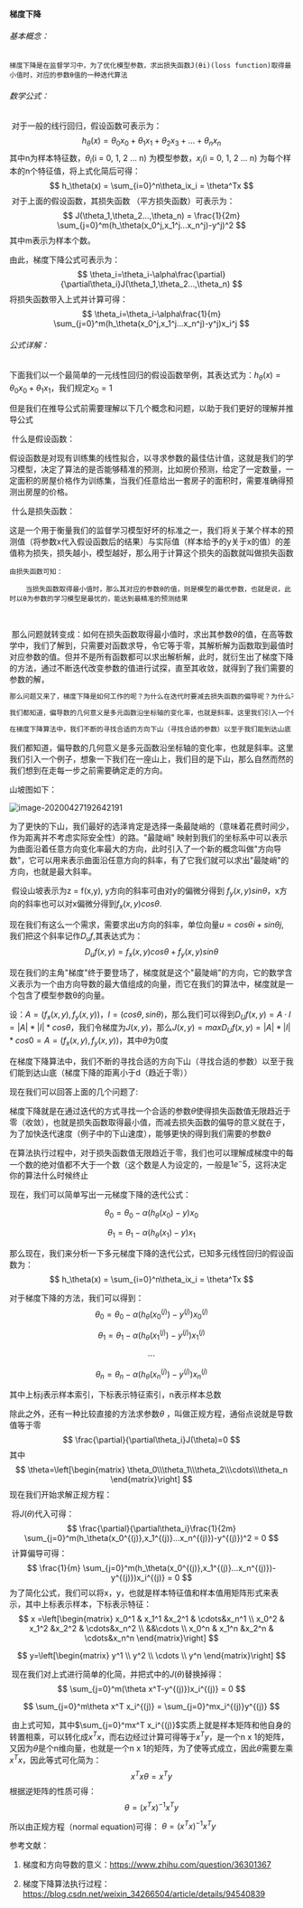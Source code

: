 #### 梯度下降

###### 基本概念：

```
梯度下降是在监督学习中，为了优化模型参数，求出损失函数J(θi)(loss function)取得最小值时，对应的参数θ值的一种迭代算法
```



###### 数学公式：

​	对于一般的线行回归，假设函数可表示为：
$$
h_\theta(x) = \theta_0x_0 + \theta_1x_1 + \theta_2x_3 + ... + \theta_nx_n
$$
​	其中n为样本特征数，$\theta_i$(i = 0, 1, 2 ... n) 为模型参数，$x_i$(i = 0, 1, 2 ... n)  为每个样本的n个特征值，将上式化简后可得：	
$$
h_\theta(x) = \sum_{i=0}^n\theta_ix_i = \theta^Tx
$$
​	对于上面的假设函数，其损失函数 （平方损失函数）可表示为：
$$
J(\theta_1,\theta_2...,\theta_n) = \frac{1}{2m} \sum_{j=0}^m(h_\theta(x_0^j,x_1^j...x_n^j)-y^j)^2
$$
其中m表示为样本个数。



由此，梯度下降公式可表示为：
$$
\theta_i=\theta_i-\alpha\frac{\partial}{\partial\theta_i}J(\theta_1,\theta_2...,\theta_n)
$$
将损失函数带入上式并计算可得：
$$
\theta_i=\theta_i-\alpha\frac{1}{m} \sum_{j=0}^m(h_\theta(x_0^j,x_1^j...x_n^j)-y^j)x_i^j
$$

###### 公式详解：

下面我们以一个最简单的一元线性回归的假设函数举例，其表达式为：$h_\theta(x) = \theta_0x_0+\theta_1x_1$，我们规定$x_0= 1$



但是我们在推导公式前需要理解以下几个概念和问题，以助于我们更好的理解并推导公式

​	什么是假设函数：

​		假设函数是对现有训练集的线性拟合，以寻求参数的最佳估计值，这就是我们的学习模型，决定了算法的是否能够精准的预测，比如房价预测，给定了一定数量，一定面积的房屋价格作为训练集，当我们任意给出一套房子的面积时，需要准确得预测出房屋的价格。

​	什么是损失函数：

​		这是一个用于衡量我们的监督学习模型好坏的标准之一，我们将关于某个样本的预测值（将参数x代入假设函数后的结果）与实际值（样本给予的y关于x的值）的差值称为损失，损失越小，模型越好，那么用于计算这个损失的函数就叫做损失函数



```
由损失函数可知：

	当损失函数取得最小值时，那么其对应的参数θ的值，则是模型的最优参数，也就是说，此时以θ为参数的学习模型是最忧的，能达到最精准的预测结果
```



​	

​	那么问题就转变成：如何在损失函数取得最小值时，求出其参数$\theta$的值，在高等数学中，我们了解到，只需要对函数求导，令它等于零，其解析解为函数取到最值时对应参数的值。但并不是所有函数都可以求出解析解，此时，就衍生出了梯度下降的方法，通过不断迭代改变参数的值进行试探，直至其收敛，就得到了我们需要的参数的解，



```markdown
那么问题又来了，梯度下降是如何工作的呢？为什么在迭代时要减去损失函数的偏导呢？为什么不是其他值呢？
```



```markdown
我们都知道，偏导数的几何意义是多元函数沿坐标轴的变化率，也就是斜率。这里我们引入一个例子，想象一下我们在一座山上，我们目的是下山，那么自然而然的我们想到在走每一步之前需要确定走的方向，为了更快的下山，我们最好的选泽肯定是选择一条最陡峭的（意味着花费时间少，作为距离并不考虑实际安全性）的路，"最陡峭" 映射到我们的坐标系中可以表示为曲面沿着任意方向变化率最大的方向，此时引入了一个新的概念叫做"方向导数"，它可以用来表示曲面沿任意方向的斜率，有了它我们就可以求出"最陡峭"的方向，也就是最大斜率，现在我们的主角"梯度"终于要登场了，梯度就是这个"最陡峭"的方向，它的数学表示为一个由方向导数组成的向量，而它在我们的算法中，梯度就是一个包含了模型参数θ的向量。

在梯度下降算法中，我们不断的寻找合适的方向下山（寻找合适的参数）以至于我们能到达山底（梯度下降的距离小于d（趋近于零）
```



​	我们都知道，偏导数的几何意义是多元函数沿坐标轴的变化率，也就是斜率。这里我们引入一个例子，想象一下我们在一座山上，我们目的是下山，那么自然而然的我们想到在走每一步之前需要确定走的方向。

山坡图如下：

![image-20200427192642191](C:\Users\ZHANGYANJUN0810\AppData\Roaming\Typora\typora-user-images\image-20200427192642191.png)



​	为了更快的下山，我们最好的选泽肯定是选择一条最陡峭的（意味着花费时间少，作为距离并不考虑实际安全性）的路。"最陡峭" 映射到我们的坐标系中可以表示为曲面沿着任意方向变化率最大的方向，此时引入了一个新的概念叫做"方向导数"，它可以用来表示曲面沿任意方向的斜率，有了它我们就可以求出"最陡峭"的方向，也就是最大斜率。



​	假设山坡表示为z = f(x,y), y方向的斜率可由对y的偏微分得到 $f_y(x,y)sin\theta$，x方向的斜率也可以对x偏微分得到$f_x(x,y)cos\theta$.

现在我们有这么一个需求，需要求出u方向的斜率，单位向量$u = cosθi + sinθj$, 我们把这个斜率记作$D_uf$,其表达式为：	
$$
D_uf(x,y) = f_x(x,y)cos\theta + f_y(x,y)sin\theta
$$


现在我们的主角"梯度"终于要登场了，梯度就是这个"最陡峭"的方向，它的数学含义表示为一个由方向导数的最大值组成的向量，而它在我们的算法中，梯度就是一个包含了模型参数θ的向量。



设：$A = (f_x(x,y), f_y(x,y))$，$I = (cos\theta, sin\theta)$，那么我们可以得到$D_Uf(x,y) = A·I = |A| *|I|*cos\theta$，我们令梯度为$J(x,y)$，那么$J(x,y) = maxD_Uf(x,y) =|A| *|I|*cos0 = A = (f_x(x,y), f_y(x,y))$，其中$\theta$为0度



在梯度下降算法中，我们不断的寻找合适的方向下山（寻找合适的参数）以至于我们能到达山底（梯度下降的距离小于d（趋近于零））



现在我们可以回答上面的几个问题了:

梯度下降就是在通过迭代的方式寻找一个合适的参数$\theta$使得损失函数值无限趋近于零（收敛），也就是损失函数取得最小值，而减去损失函数的偏导的意义就在于，为了加快迭代速度（例子中的下山速度），能够更快的得到我们需要的参数$\theta$

在算法执行过程中，对于损失函数值无限趋近于零，我们也可以理解成梯度中的每一个数的绝对值都不大于一个数（这个数是人为设定的，一般是$1e^-5$，这将决定你的算法什么时候终止

现在，我们可以简单写出一元梯度下降的迭代公式：

$$
\theta_0=\theta_0-\alpha(h_\theta(x_0)-y)x_0
$$

$$
\theta_1=\theta_1-\alpha(h_\theta(x_1)-y)x_1
$$



那么现在，我们来分析一下多元梯度下降的迭代公式，已知多元线性回归的假设函数为：
$$
h_\theta(x) = \sum_{i=0}^n\theta_ix_i = \theta^Tx
$$

对于梯度下降的方法，我们可以得到：
$$
\theta_0=\theta_0-\alpha(h_\theta(x_0^{(j)})-y^{(j)})x_0^{(j)}
$$

$$
\theta_1=\theta_1-\alpha(h_\theta(x_1^{(j)})-y^{(j)})x_1^{(j)}
$$

$$
\cdots
$$

$$
\theta_n=\theta_n-\alpha(h_\theta(x_n^{(j)})-y^{(j)})x_n^{(j)}
$$

其中上标j表示样本索引，下标表示特征索引，n表示样本总数

除此之外，还有一种比较直接的方法求参数$\theta$ ，叫做正规方程，通俗点说就是导数值等于零
$$
\frac{\partial}{\partial\theta_i}J(\theta)=0
$$
其中 
$$
\theta=\left[\begin{matrix} \theta_0\\\theta_1\\\theta_2\\\cdots\\\theta_n \end{matrix}\right]
$$
现在我们开始求解正规方程：

​	将$J(\theta)$代入可得：
$$
\frac{\partial}{\partial\theta_i}\frac{1}{2m} \sum_{j=0}^m(h_\theta(x_0^{(j)},x_1^{(j)}...x_n^{(j)})-y^{(j)})^2 = 0
$$
​	计算偏导可得：
$$
\frac{1}{m} \sum_{j=0}^m(h_\theta(x_0^{(j)},x_1^{(j)}...x_n^{(j)})-y^{(j)})x_i^{(j)} = 0
$$
​	为了简化公式，我们可以将x，y，也就是样本特征值和样本值用矩阵形式来表示，其中上标表示样本，下标表示特征：
$$
x =\left[\begin{matrix} x_0^1 & x_1^1 &x_2^1 & \cdots&x_n^1 \\ x_0^2 & x_1^2 &x_2^2 & \cdots&x_n^2 \\ &&\cdots \\ x_0^n & x_1^n &x_2^n & \cdots&x_n^n \end{matrix}\right]
$$

$$
y=\left[\begin{matrix} y^1 \\ y^2 \\ \cdots \\ y^n \end{matrix}\right]
$$



​	现在我们对上式进行简单的化简，并把式中的$J(\theta)$替换掉得：
$$
\sum_{j=0}^m(\theta x^T-y^{(j)})x_i^{(j)} = 0
$$

$$
\sum_{j=0}^m\theta x^T x_i^{(j)} = \sum_{j=0}^mx_i^{(j)}y^{(j)}
$$

​		由上式可知，其中$\sum_{j=0}^mx^T x_i^{(j)}$实质上就是样本矩阵和他自身的转置相乘，可以转化成$x^Tx$，而右边经过计算可得等于$x^Ty$，是一个n x 1的矩阵，又因为$\theta$是个n维向量，也就是一个n x 1的矩阵，为了使等式成立，因此$\theta$需要左乘$x^Tx$，因此等式可化简为：
$$
x^Tx\theta=x^Ty
$$
根据逆矩阵的性质可得：
$$
\theta = (x^Tx)^{-1}x^Ty
$$


所以由正规方程（normal equation)可得：     	$\theta = (x^Tx)^{-1}x^Ty$  

参考文献：

1. 梯度和方向导数的意义：https://www.zhihu.com/question/36301367

2. 梯度下降算法执行过程：https://blog.csdn.net/weixin_34266504/article/details/94540839